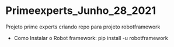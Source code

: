 # Primeexperts_Junho_28_2021
Projeto prime experts criando repo para projeto robotframework

- Como Instalar o Robot framework:
pip install -u robotframework
